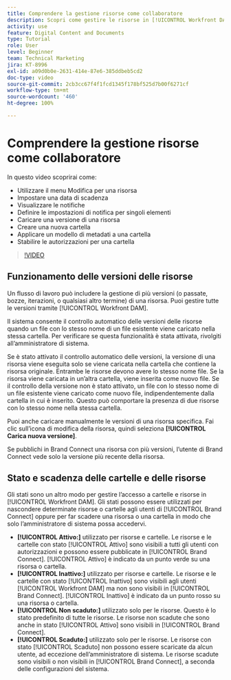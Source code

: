 ```yaml
---
title: Comprendere la gestione risorse come collaboratore
description: Scopri come gestire le risorse in [!UICONTROL Workfront DAM] per migliorare il flusso di lavoro.
activity: use
feature: Digital Content and Documents
type: Tutorial
role: User
level: Beginner
team: Technical Marketing
jira: KT-8996
exl-id: a09d0b0e-2631-414e-87e6-385ddbeb5cd2
doc-type: video
source-git-commit: 2cb3cc67f4f1fcd1345f178bf525d7b00f6271cf
workflow-type: tm+mt
source-wordcount: '460'
ht-degree: 100%

---
```


# Comprendere la gestione risorse come collaboratore

In questo video scoprirai come:

* Utilizzare il menu Modifica per una risorsa
* Impostare una data di scadenza
* Visualizzare le notifiche
* Definire le impostazioni di notifica per singoli elementi
* Caricare una versione di una risorsa
* Creare una nuova cartella
* Applicare un modello di metadati a una cartella
* Stabilire le autorizzazioni per una cartella

>[!VIDEO](https://video.tv.adobe.com/v/335256/?quality=12&learn=on)

## Funzionamento delle versioni delle risorse

Un flusso di lavoro può includere la gestione di più versioni (o passate, bozze, iterazioni, o qualsiasi altro termine) di una risorsa. Puoi gestire tutte le versioni tramite [!UICONTROL Workfront DAM].

Il sistema consente il controllo automatico delle versioni delle risorse quando un file con lo stesso nome di un file esistente viene caricato nella stessa cartella. Per verificare se questa funzionalità è stata attivata, rivolgiti all’amministratore di sistema.

Se è stato attivato il controllo automatico delle versioni, la versione di una risorsa viene eseguita solo se viene caricata nella cartella che contiene la risorsa originale. Entrambe le risorse devono avere lo stesso nome file. Se la risorsa viene caricata in un’altra cartella, viene inserita come nuovo file.
Se il controllo della versione non è stato attivato, un file con lo stesso nome di un file esistente viene caricato come nuovo file, indipendentemente dalla cartella in cui è inserito. Questo può comportare la presenza di due risorse con lo stesso nome nella stessa cartella.

Puoi anche caricare manualmente le versioni di una risorsa specifica. Fai clic sull’icona di modifica della risorsa, quindi seleziona **[!UICONTROL Carica nuova versione]**.

Se pubblichi in Brand Connect una risorsa con più versioni, l’utente di Brand Connect vede solo la versione più recente della risorsa.

## Stato e scadenza delle cartelle e delle risorse

Gli stati sono un altro modo per gestire l’accesso a cartelle e risorse in [!UICONTROL Workfront DAM]. Gli stati possono essere utilizzati per nascondere determinate risorse o cartelle agli utenti di [!UICONTROL Brand Connect] oppure per far scadere una risorsa o una cartella in modo che solo l’amministratore di sistema possa accedervi.

* **[!UICONTROL Attivo:]** utilizzato per risorse e cartelle. Le risorse e le cartelle con stato [!UICONTROL Attivo] sono visibili a tutti gli utenti con autorizzazioni e possono essere pubblicate in [!UICONTROL Brand Connect]. [!UICONTROL Attivo] è indicato da un punto verde su una risorsa o cartella.
* **[!UICONTROL Inattivo:]** utilizzato per risorse e cartelle. Le risorse e le cartelle con stato [!UICONTROL Inattivo] sono visibili agli utenti [!UICONTROL Workfront DAM] ma non sono visibili in [!UICONTROL Brand Connect]. [!UICONTROL Inattivo] è indicato da un punto rosso su una risorsa o cartella.
* **[!UICONTROL Non scaduto:]** utilizzato solo per le risorse. Questo è lo stato predefinito di tutte le risorse. Le risorse non scadute che sono anche in stato [!UICONTROL Attivo] sono visibili in [!UICONTROL Brand Connect].
* **[!UICONTROL Scaduto:]** utilizzato solo per le risorse. Le risorse con stato [!UICONTROL Scaduto] non possono essere scaricate da alcun utente, ad eccezione dell’amministratore di sistema. Le risorse scadute sono visibili o non visibili in [!UICONTROL Brand Connect], a seconda delle configurazioni del sistema.
